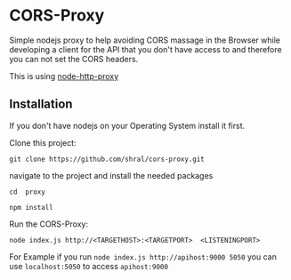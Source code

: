 # CORS-Proxy

Simple nodejs proxy to help avoiding CORS massage in the Browser while developing a client for the API that you don't have access to and therefore you can not set the CORS headers.

This is using [node-http-proxy](https://github.com/nodejitsu/node-http-proxy)

## Installation
If you don't have nodejs on your Operating System install it first.

Clone this project:

`git clone https://github.com/shral/cors-proxy.git`

navigate to the project and install the needed packages

`cd  proxy`

`npm install`

Run the CORS-Proxy:

`node index.js http://<TARGETHOST>:<TARGETPORT>  <LISTENINGPORT>`

For Example if you run `node index.js http://apihost:9000 5050` you  can use `localhost:5050` to access `apihost:9000`


